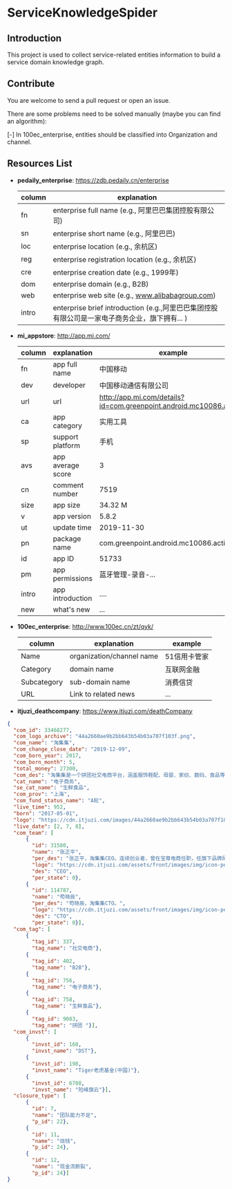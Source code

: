 # ServiceKnowledgeSpider

## Introduction
This project is used to collect service-related entities information to build a service domain knowledge graph.

## Contribute
You are welcome to send a pull request or open an issue.

There are some problems need to be solved manually (maybe you can find an algorithm):

[-] In 100ec_enterprise, entities should be classified into Organization and channel. 

## Resources List
* **pedaily_enterprise**: https://zdb.pedaily.cn/enterprise
    
    | column | explanation |
    | ----| -------------------------------- |
    | fn | enterprise full name (e.g., 阿里巴巴集团控股有限公司) |
    | sn | enterprise short name (e.g., 阿里巴巴) |
    | loc | enterprise location (e.g., 余杭区) |
    | reg | enterprise registration location (e.g., 余杭区) |
    | cre | enterprise creation date (e.g., 1999年) |
    | dom | enterprise domain (e.g., B2B) |
    | web | enterprise web site (e.g., www.alibabagroup.com) |
    | intro| enterprise brief introduction (e.g.,阿里巴巴集团控股有限公司是一家电子商务企业，旗下拥有... )|
    
* **mi_appstore**: http://app.mi.com/

    | column | explanation | example |
    | --- | -------------- | ------- |
    | fn | app full name | 中国移动 |
    | dev | developer | 中国移动通信有限公司 |
    | url | url | http://app.mi.com/details?id=com.greenpoint.android.mc10086.activity |
    | ca | app category | 实用工具 |
    | sp | support platform | 手机 |
    | avs | app average score | 3 |
    | cn | comment number | 7519 |
    | size | app size | 34.32 M |
    | v | app version | 5.8.2 |
    | ut | update time | 2019-11-30|
    | pn | package name | com.greenpoint.android.mc10086.activity |
    | id | app ID | 51733 |
    | pm | app permissions | 蓝牙管理-录音-...|
    | intro | app introduction | .... |
    | new | what's new | ... |
    
* **100ec_enterprise**: http://www.100ec.cn/zt/qyk/

    | column | explanation | example |
    | ------ | ----------- | ------- |
    | Name | organization/channel name | 51信用卡管家 |
    | Category | domain name | 互联网金融 |
    | Subcategory | sub-domain name | 消费信贷 |
    | URL | Link to related news | ... |
    
* **itjuzi_deathcompany**: https://www.itjuzi.com/deathCompany
    
```json
{
  "com_id": 33468277, 
  "com_logo_archive": "44a2660ae9b2bb643b54b03a707f103f.png", 
  "com_name": "淘集集", 
  "com_change_close_date": "2019-12-09", 
  "com_born_year": 2017, 
  "com_born_month": 5, 
  "total_money": 27300, 
  "com_des": "淘集集是一个拼团社交电商平台，涵盖服饰鞋配、母婴、家纺、数码、食品等生活用品，用户邀请亲友参与拼团，满足人数要求后可享受低价购买的权利，同时可参加VIP会员，无需拼团即可享受低价。是一款基于补充线下零售门店销售场景的购物类APP，可以让会员不在门店的时候可以在线进行商品的购买，指引会员到店进行商品的体验，于2018年8月上线。", 
  "cat_name": "电子商务", 
  "se_cat_name": "生鲜食品", 
  "com_prov": "上海", 
  "com_fund_status_name": "A轮",
  "live_time": 952, 
  "born": "2017-05-01",
  "logo": "https://cdn.itjuzi.com/images/44a2660ae9b2bb643b54b03a707f103f.png?imageView2/0/q/100", 
  "live_date": [2, 7, 8], 
  "com_team": [
      {
        "id": 31580, 
        "name": "张正平", 
        "per_des": "张正平，淘集集CEO。连续创业者，曾在宝尊电商任职，任旗下品牌尾货特卖平台“卖客疯”CEO，闪电降价的前身，是宝尊电商旗下的电商平台“卖客疯”。", 
        "logo": "https://cdn.itjuzi.com/assets/front/images/img/icon-person.png", 
        "des": "CEO", 
        "per_state": 0}, 
      {
        "id": 114787, 
        "name": "苟晓辰", 
        "per_des": "苟晓辰，淘集集CTO。", 
        "logo": "https://cdn.itjuzi.com/assets/front/images/img/icon-person.png", 
        "des": "CTO", 
        "per_state": 0}], 
  "com_tag": [
      {
        "tag_id": 337, 
        "tag_name": "社交电商"}, 
      {
        "tag_id": 402,
        "tag_name": "B2B"}, 
      {
        "tag_id": 756, 
        "tag_name": "电子商务"}, 
      {
        "tag_id": 758, 
        "tag_name": "生鲜食品"}, 
      {
        "tag_id": 9083, 
        "tag_name": "拼团 "}], 
  "com_invst": [
      {
        "invst_id": 160, 
        "invst_name": "DST"}, 
      {
        "invst_id": 198, 
        "invst_name": "Tiger老虎基金(中国)"}, 
      {
        "invst_id": 6788, 
        "invst_name": "险峰旗云"}], 
  "closure_type": [
      {
        "id": 7, 
        "name": "团队能力不足", 
        "p_id": 22}, 
      {
        "id": 11, 
        "name": "烧钱", 
        "p_id": 24}, 
      {
        "id": 12, 
        "name": "现金流断裂", 
        "p_id": 24}]
}
```